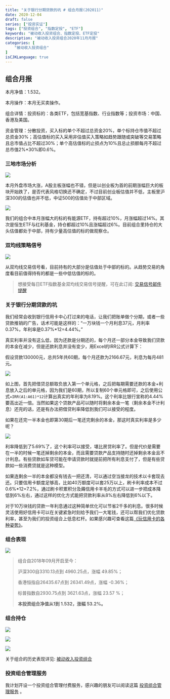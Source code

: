 ```yaml
---
title: "关于银行分期贷款的坑 # 组合月报(202011)"
date: 2020-12-04
draft: false
series: ["投资实证"]
tags: ["投资组合", "指数定投", "ETF"]
keywords: "被动收入投资组合、指数定投、ETF定投"
description: "被动收入投资组合2020年11月月报"
categories: [
    "被动收入投资组合"
]
isCJKLanguage: true
---
```


## 组合月报

本月净值：1.532。

本月操作：本月无买卖操作。

组合详情：投资标的：各类ETF，包括宽基指数、行业指数等；投资市场：中国、香港及美国。

资金管理：分散投资，买入标的单个不超过总资金20%，单个标持仓市值不超过总资金30%；高估值标的买入采用非估值买入策略如趋势跟随或突破等交易策略且总市值占比不超过30%；单个高估值标的止损点为10%且总止损额每月不超过总市值2%*30%即0.6%。

### 三地市场分析

![](https://img.bmpi.dev/19c641b7-581b-1952-2ed3-d2e23f3d807e.png)

本月外盘市场大涨，A股主板涨幅也不错，但是以创业板为首的前期涨幅巨大的板块开始跌了，是否代表风格切换还不确定，不过目前创业板估值并不低，主板里沪深300的估值也并不低，中证500的估值处于中部区域。

![](https://img.bmpi.dev/08b7cab6-e704-01bf-7219-ab1ff522d8d9.png)

我们的组合中本月涨幅大的标的有能源ETF，持有超过10%，月涨幅超过14%。其次是恒生ETF与红利基金，持仓都超过10%且涨幅超过6%。目前组合里持仓的大头估值都处于中部，持有少量高估值的标的做观察仓。

### 双均线策略信号

![](https://img.bmpi.dev/4a6a4661-8266-f077-a77e-7b3452c95b27.png)

从双均线交易信号看，目前持有的大部分是估值处于中部的标的。从趋势交易的角度看目前值得持有的都是一些中低估值的标的。

> 想接受每日ETF指数基金双均线交易信号提醒，可在此订阅: [交易信号邮件提醒](https://money.bmpi.dev/)

### 关于银行分期贷款的坑

我们经常会收到银行信用卡中心打过来的电话，让我们把账单做个分期，或者一些贷款推销的广告，话术可能是这样的：“一万块钱一个月利息37元，月利率0.37%，年利率是0.37%*12=4.44%。”

真实利率并没有这么低，因为还款是分期还的，每个月还一部分本金导致我们贷款的本金在减少，但是还款利息并没有变少，用Excel的IRR公式计算下：

假设贷款130000元，总共5年共60期，每个月还款为2166.67元，利息为每月481元。

![](https://img.bmpi.dev/a679a329-a4ef-0482-f580-f2f1bc1a1e25.png)

如上图，首先把借贷总额取负放入第一个单元格，之后把每期需要还款的本金+利息放入之后的单元格，因为我们是60期，所以复制60个单元格即可，之后使用公式`=IRR(A1:A61)*12`计算出真实的年利率为8.19%。这个利率比银行宣称的4.44%要高出近一倍。当然如果这个贷款产品可以随时将剩余本金一笔（剩余本金不计利息）还完的话，还是有办法把借贷利率降低到我们可以接受的程度。

如果在还完一半本金也即第30期后一笔还完剩余的本金，那这时真实利率是多少呢？

![](https://img.bmpi.dev/2515c855-29dd-c66e-9ead-051bc584c69f.png)

利率降低到了5.69%了，这个利率可以接受，堪比房贷利率了。但是代价是需要在一半的时候一笔还掉剩余的本金，而且需要贷款产品支持随时还掉剩余本金且不计利息。有些贷款如车贷可能在申请贷款时就提前把所有利息支付了，但是有些贷款如一些消费贷就是这种模型。

如果连剩余一半的本金都没有钱去一把还清，可以通过空当接龙的技术以卡套现去还。只要信用卡额度足够高，比如40万额度可以套25万以上，刷卡利率成本不过0.6%*12=7.2%，通过刷卡积累积分及薅信用卡羊毛的方式可以进一步把成本降低到6%左右，通过这样的优化方式能把贷款利率从8%左右降低到6%以下。

对于10万块钱的贷款一年利息通过这种简单优化可以节省2千多的利息。很多时候灵活使用好信用卡可以在关键紧急时刻给予我们一大笔钱，还可以帮我们优化贷款利率，甚至为我们的投资组合上低息杠杆。如果感兴趣可查看这篇[《玩信用卡的各种姿势》](/money/use-credit-card-in-various-ways/)。

### 组合表现

![](https://img.bmpi.dev/c5ed4217-de4a-97cd-1c92-a6244bbe1a6d.png)

> 组合自2018年09月开启至今：
> 
> 沪深300自3310.13点到 4960.25点，涨幅 49.85%；
> 
> 香港恒指自26435.67点到 26341.49点，涨幅 -0.36%；
> 
> 标普指数自2930.75点到  3621.63点，涨幅 23.57 %；
> 
> **本投资组合净值从1到 1.532，涨幅 53.2%。**

### 组合持仓

![](https://img.bmpi.dev/3a229ca5-62ea-96e4-409b-dc33078b0053.png)

![](https://img.bmpi.dev/0961548d-66d7-c309-45f6-1841d743d993.png)

![](https://img.bmpi.dev/883799c1-f06f-35c1-45b8-1ac6c7a85db1.png)

关于组合的历史表现详见: [被动收入投资组合](https://www.notion.so/mdw/e0ed086e701a4d0aaa4839d2c7aa62ea)

### 投资组合管理服务

我计划开设一个投资组合管理付费服务，感兴趣的朋友可以阅读这篇 [投资组合管理服务](/invest/) 。
